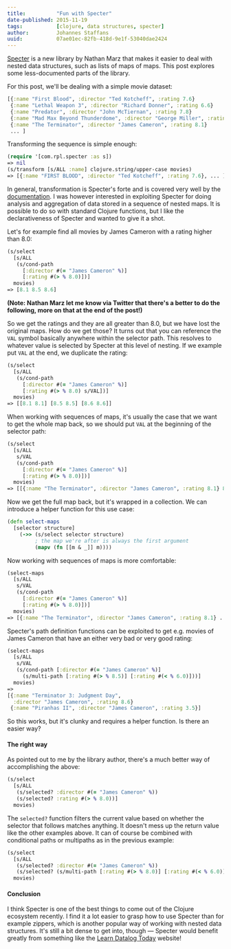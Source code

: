 ```yaml
---
title:          "Fun with Specter"
date-published: 2015-11-19
tags:           [clojure, data structures, specter]
author:         Johannes Staffans
uuid:           07ae01ec-82fb-418d-9e1f-53040dae2424
---
```


[Specter][1] is a new library by Nathan Marz that makes it easier to deal with
nested data structures, such as lists of maps of maps. This post explores some
less-documented parts of the library.

For this post, we'll be dealing with a simple movie dataset:

```clojure
[{:name "First Blood", :director "Ted Kotcheff", :rating 7.6}
 {:name "Lethal Weapon 3", :director "Richard Donner", :rating 6.6}
 {:name "Predator", :director "John McTiernan", :rating 7.8}
 {:name "Mad Max Beyond Thunderdome", :director "George Miller", :rating 6.1}
 {:name "The Terminator", :director "James Cameron", :rating 8.1}
 ... ]
```

Transforming the sequence is simple enough:

```clojure
(require '[com.rpl.specter :as s])
=> nil
(s/transform [s/ALL :name] clojure.string/upper-case movies)
=> [{:name "FIRST BLOOD", :director "Ted Kotcheff", :rating 7.6}, ... ]
``` 

In general, transformation is Specter's forte and is covered very well
by the [documentation][1]. I was however interested in exploiting 
Specter for doing analysis and aggregation of data stored in a sequence
of nested maps. It is possible to do so with standard Clojure functions,
but I like the declarativeness of Specter and wanted to give it a shot.

Let's for example find all movies by James Cameron with a rating higher than 8.0:

```clojure
(s/select 
  [s/ALL 
   (s/cond-path 
     [:director #(= "James Cameron" %)] 
     [:rating #(> % 8.0)])] 
  movies)
=> [8.1 8.5 8.6]

```

**(Note: Nathan Marz let me know via Twitter that there's a better
to do the following, more on that at the end of the post!)**

So we get the ratings and they are all greater than 8.0, but we have 
lost the original maps. How do we get those? It turns out that you can reference 
the `VAL` symbol basically anywhere within the selector path. This resolves to
whatever value is selected by Specter at this level of nesting. If we example put 
`VAL` at the end, we duplicate the rating:

```clojure
(s/select 
  [s/ALL 
   (s/cond-path 
     [:director #(= "James Cameron" %)] 
     [:rating #(> % 8.0) s/VAL])] 
  movies)
=> [[8.1 8.1] [8.5 8.5] [8.6 8.6]]
```

When working with sequences of maps, it's usually the case that we
want to get the whole map back, so we should put `VAL` at the beginning
of the selector path:

```clojure
(s/select 
  [s/ALL 
   s/VAL
   (s/cond-path 
     [:director #(= "James Cameron" %)] 
     [:rating #(> % 8.0)])] 
  movies)
=> [[{:name "The Terminator", :director "James Cameron", :rating 8.1} 8.1] ... ]
``` 

Now we get the full map back, but it's wrapped in a collection. We can
introduce a helper function for this use case:

```clojure
(defn select-maps 
  [selector structure]
    (->> (s/select selector structure)
         ; the map we're after is always the first argument
         (mapv (fn [[m & _]] m))))    
```

Now working with sequences of maps is more comfortable:

```clojure
(select-maps
  [s/ALL 
   s/VAL
   (s/cond-path 
     [:director #(= "James Cameron" %)] 
     [:rating #(> % 8.0)])] 
  movies)
=> [{:name "The Terminator", :director "James Cameron", :rating 8.1} ... ]
``` 

Specter's path definition functions can be exploited to get e.g. 
movies of James Cameron that have an either very bad or very good rating:

```clojure
(select-maps
  [s/ALL 
   s/VAL
   (s/cond-path [:director #(= "James Cameron" %)]
     (s/multi-path [:rating #(> % 8.5)] [:rating #(< % 6.0)]))] 
  movies)
=>
[{:name "Terminator 3: Judgment Day", 
  :director "James Cameron", :rating 8.6}
 {:name "Piranhas II", :director "James Cameron", :rating 3.5}]

```
So this works, but it's clunky and requires a helper function. Is there an
easier way?

#### The right way

As pointed out to me by the library author, there's a much better way of 
accomplishing the above:

```clojure
(s/select 
  [s/ALL
   (s/selected? :director #(= "James Cameron" %))
   (s/selected? :rating #(> % 8.0))]
  movies)

```

The `selected?` function filters the current value based on whether the selector
that follows matches anything. It doesn't mess up the return value like the other
examples above. It can of course be combined with conditional paths or multipaths
as in the previous example:

```clojure
(s/select 
  [s/ALL
   (s/selected? :director #(= "James Cameron" %))
   (s/selected? (s/multi-path [:rating #(> % 8.0)] [:rating #(< % 6.0)]))]
  movies)

```

#### Conclusion

I think Specter is one of the best things to come out of the Clojure ecosystem
recently. I find it a lot easier to grasp how to use Specter than for example
zippers, which is another popular way of working with nested data structures.
It's still a bit dense to get into, though — Specter would benefit greatly
from something like the [Learn Datalog Today][2] website!


[1]: https://github.com/nathanmarz/specter
[2]: http://www.learndatalogtoday.org/
